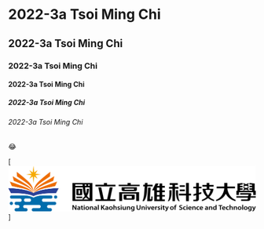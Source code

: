 # 2022-3a Tsoi Ming Chi
## 2022-3a Tsoi Ming Chi
### 2022-3a Tsoi Ming Chi
#### 2022-3a Tsoi Ming Chi
##### 2022-3a Tsoi Ming Chi
###### 2022-3a Tsoi Ming Chi

:joy:

[![NKUST](nkust.png)]
